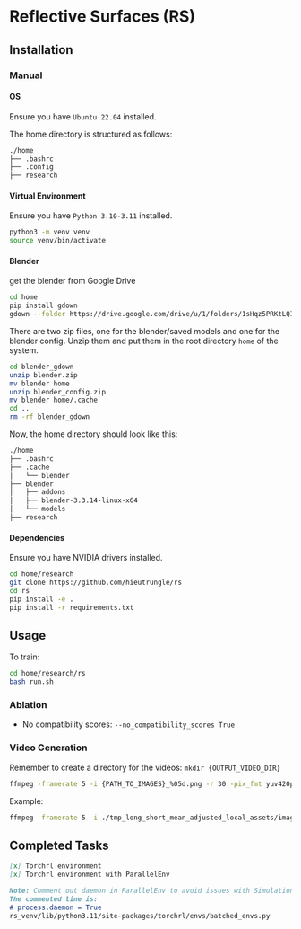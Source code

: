 # Reflective Surfaces (RS)

## Installation

### Manual

#### OS

Ensure you have `Ubuntu 22.04` installed.

The home directory is structured as follows:

```bash
./home
├── .bashrc
├── .config
├── research
```

#### Virtual Environment

Ensure you have `Python 3.10-3.11` installed.

```bash
python3 -m venv venv
source venv/bin/activate
```

#### Blender

get the blender from Google Drive

```bash
cd home
pip install gdown
gdown --folder https://drive.google.com/drive/u/1/folders/1sHqz5PRKtLQI0aEcByzKMyNwIOSG557l
```

There are two zip files, one for the blender/saved models and one for the blender config. Unzip them and put them in the root directory `home` of the system.

```bash
cd blender_gdown
unzip blender.zip
mv blender home
unzip blender_config.zip
mv blender home/.cache
cd ..
rm -rf blender_gdown
```

Now, the home directory should look like this:

```bash
./home
├── .bashrc
├── .cache
│   └── blender
├── blender
│   ├── addons
│   ├── blender-3.3.14-linux-x64
│   └── models
├── research
```

#### Dependencies

Ensure you have NVIDIA drivers installed.

```bash
cd home/research
git clone https://github.com/hieutrungle/rs
cd rs
pip install -e .
pip install -r requirements.txt
```

## Usage

To train:

```bash
cd home/research/rs
bash run.sh
```

### Ablation

- No compatibility scores: `--no_compatibility_scores True`

### Video Generation

Remember to create a directory for the videos: `mkdir {OUTPUT_VIDEO_DIR}`

```bash
ffmpeg -framerate 5 -i {PATH_TO_IMAGES}_%05d.png -r 30 -pix_fmt yuv420p {OUTPUT_VIDEO_PATH}.mp4
```

Example:

```bash
ffmpeg -framerate 5 -i ./tmp_long_short_mean_adjusted_local_assets/images/SAC_Mean_Adjusted__orin__wireless-sigmap-v0__fecc18e6_03-12-2024_17-09-34_0/hallway_L_0_%05d.png -r 30 -pix_fmt yuv420p ./tmp_long_short_mean_adjusted_local_assets/videos/SAC_Mean_Adjusted__orin__wireless-sigmap-v0__fecc18e6_03-12-2024_17-09-34_0.mp4
```

## Completed Tasks

```markdown
[x] Torchrl environment
[x] Torchrl environment with ParallelEnv 
```

```markdown
Note: Comment out daemon in ParallelEnv to avoid issues with Simulation Worker, which is a child process to overcome memory leak of continuous Sionna scene loading.
The commented line is:
# process.daemon = True
rs_venv/lib/python3.11/site-packages/torchrl/envs/batched_envs.py
```

